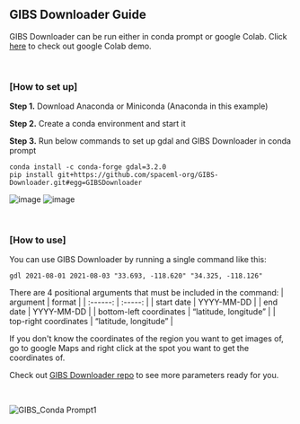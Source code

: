 ## GIBS Downloader Guide
GIBS Downloader can be run either in conda prompt or google Colab. 
Click [here](https://github.com/spaceml-org/GIBS-Downloader/blob/main/notebooks/GIBS_Downloader_Demo.ipynb) to check out google Colab demo.

&nbsp;

### [How to set up]
**Step 1.** Download Anaconda or Miniconda (Anaconda in this example)

**Step 2.** Create a conda environment and start it

**Step 3.** Run below commands to set up gdal and GIBS Downloader in conda prompt
```
conda install -c conda-forge gdal=3.2.0
pip install git+https://github.com/spaceml-org/GIBS-Downloader.git#egg=GIBSDownloader
```
![image](https://user-images.githubusercontent.com/66165810/134761088-ffce39a9-b655-4a5a-a0bf-71db7606f2f0.png)
![image](https://user-images.githubusercontent.com/66165810/134761102-66420958-61b0-464d-837c-785d4038b4be.png)


&nbsp;

### [How to use]
You can use GIBS Downloader by running a single command like this:
```
gdl 2021-08-01 2021-08-03 "33.693, -118.620" "34.325, -118.126"
```

There are 4 positional arguments that must be included in the command:
| argument | format |
| :------: | :-----: |
| start date | YYYY-MM-DD |
| end date | YYYY-MM-DD |
| bottom-left coordinates | “latitude, longitude” |
| top-right coordinates | “latitude, longitude” |

If you don't know the coordinates of the region you want to get images of, go to google Maps and right click at the spot you want to get the coordinates of.

Check out [GIBS Downloader repo](https://github.com/spaceml-org/GIBS-Downloader) to see more parameters ready for you.

&nbsp;

![GIBS_Conda Prompt1](https://user-images.githubusercontent.com/66165810/132446559-8f1dfaf8-5d26-4cd6-8607-260466adf60e.gif)
